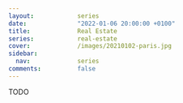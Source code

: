 ```yaml
---
layout:            series
date:              "2022-01-06 20:00:00 +0100"
title:             Real Estate
series:            real-estate
cover:             /images/20210102-paris.jpg
sidebar:
  nav:             series
comments:          false
---
```


 TODO
